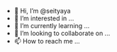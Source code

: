 - 👋 Hi, I’m @seityaya
- 👀 I’m interested in ...
- 🌱 I’m currently learning ...
- 💞️ I’m looking to collaborate on ...
- 📫 How to reach me ...

<!---
seityaya/seityaya is a ✨ special ✨ repository because its `README.md` (this file) appears on your GitHub profile.
You can click the Preview link to take a look at your changes.
--->
